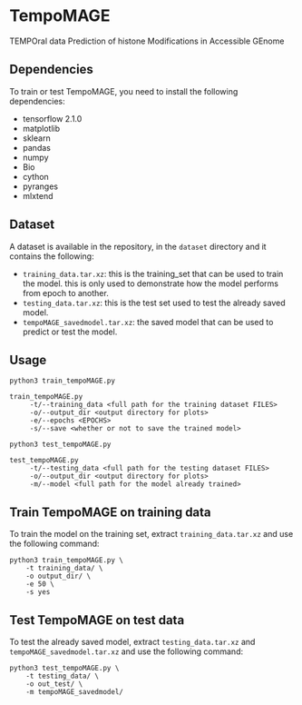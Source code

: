 # TempoMAGE
TEMPOral data Prediction of histone Modifications in Accessible GEnome

## Dependencies
To train or test TempoMAGE, you need to install the following dependencies:
- tensorflow 2.1.0
- matplotlib
- sklearn
- pandas
- numpy
- Bio
- cython
- pyranges
- mlxtend

## Dataset
A dataset is available in the repository, in the `dataset` directory and it contains the following:
- `training_data.tar.xz`: this is the training_set that can be used to train the model. this is only used to demonstrate how the model performs from epoch to another.
- `testing_data.tar.xz`: this is the test set used to test the already saved model.
- `tempoMAGE_savedmodel.tar.xz`: the saved model that can be used to predict or test the model.

## Usage
`python3 train_tempoMAGE.py`
```
train_tempoMAGE.py 
     -t/--training_data <full path for the training dataset FILES>
     -o/--output_dir <output directory for plots>
     -e/--epochs <EPOCHS>
     -s/--save <whether or not to save the trained model>
```

`python3 test_tempoMAGE.py`
```
test_tempoMAGE.py 
     -t/--testing_data <full path for the testing dataset FILES>
     -o/--output_dir <output directory for plots>
     -m/--model <full path for the model already trained>
```

## Train TempoMAGE on training data
To train the model on the training set, extract `training_data.tar.xz` and use the following command:

```
python3 train_tempoMAGE.py \
    -t training_data/ \
    -o output_dir/ \
    -e 50 \
    -s yes
```

## Test TempoMAGE on test data
To test the already saved model, extract `testing_data.tar.xz` and `tempoMAGE_savedmodel.tar.xz` and use the following command:

```
python3 test_tempoMAGE.py \
    -t testing_data/ \
    -o out_test/ \
    -m tempoMAGE_savedmodel/
```
